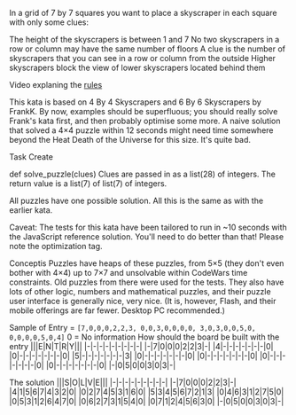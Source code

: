 In a grid of 7 by 7 squares you want to place a skyscraper in each square with only some clues:

The height of the skyscrapers is between 1 and 7
No two skyscrapers in a row or column may have the same number of floors
A clue is the number of skyscrapers that you can see in a row or column from the outside
Higher skyscrapers block the view of lower skyscrapers located behind them

Video explaning the [rules](https://www.youtube.com/watch?v=PxqosXNiQZA)


This kata is based on 4 By 4 Skyscrapers and 6 By 6 Skyscrapers by FrankK. By now, examples should be superfluous; you should really solve Frank's kata first, and then probably optimise some more. A naive solution that solved a 4×4 puzzle within 12 seconds might need time somewhere beyond the Heat Death of the Universe for this size. It's quite bad.

Task
Create

def solve_puzzle(clues)
Clues are passed in as a list(28) of integers. The return value is a list(7) of list(7) of integers.

All puzzles have one possible solution.
All this is the same as with the earlier kata.

Caveat: The tests for this kata have been tailored to run in ~10 seconds with the JavaScript reference solution. You'll need to do better than that! Please note the optimization tag.

Conceptis Puzzles have heaps of these puzzles, from 5×5 (they don't even bother with 4×4) up to 7×7 and unsolvable within CodeWars time constraints. Old puzzles from there were used for the tests. They also have lots of other logic, numbers and mathematical puzzles, and their puzzle user interface is generally nice, very nice.
(It is, however, Flash, and their mobile offerings are far fewer. Desktop PC recommended.)


Sample of Entry = `[7,0,0,0,2,2,3, 0,0,3,0,0,0,0, 3,0,3,0,0,5,0, 0,0,0,0,5,0,4]`
0 = No information
How should the board be built with the entry
|||E|N|T|R|Y|||
|-|-|-|-|-|-|-|-|-|
|-|7|0|0|0|2|2|3|-|
|4|-|-|-|-|-|-|-|0|
|0|-|-|-|-|-|-|-|0|
|5|-|-|-|-|-|-|-|3|
|0|-|-|-|-|-|-|-|0|
|0|-|-|-|-|-|-|-|0|
|0|-|-|-|-|-|-|-|0|
|0|-|-|-|-|-|-|-|0|
|-|0|5|0|0|3|0|3|-|

The solution
|||S|O|L|V|E|||
|-|-|-|-|-|-|-|-|-|
|-|7|0|0|0|2|2|3|-|
|4|1|5|6|7|4|3|2|0|
|0|2|7|4|5|3|1|6|0|
|5|3|4|5|6|7|2|1|3|
|0|4|6|3|1|2|7|5|0|
|0|5|3|1|2|6|4|7|0|
|0|6|2|7|3|1|5|4|0|
|0|7|1|2|4|5|6|3|0|
|-|0|5|0|0|3|0|3|-|